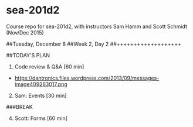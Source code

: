 # sea-201d2
Course repo for sea-201d2, with instructors Sam Hamm and Scott Schmidt (Nov/Dec 2015)


##Tuesday, December 8
##Week 2, Day 2
##+++++++++++++++++++

##TODAY'S PLAN

1. Code review & Q&A [60 min]
  * https://dantronics.files.wordpress.com/2013/09/messages-image409263017.png

2. Sam: Events [30 min]

###BREAK

4. Scott: Forms [60 min]
